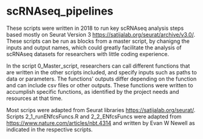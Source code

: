 # scRNAseq_pipelines
These scripts were written in 2018 to run key scRNAseq analysis steps based mostly on Seurat Version 3 https://satijalab.org/seurat/archive/v3.0/. These scripts can be run as blocks from a master script, by chanigng the inputs and output names, which could greatly facilitate the analysis of scRNAseq datasets for researchers with little coding experience. 

In the script 0_Master_script, researchers can call different functions that are written in the other scripts included, and specify inputs such as paths to data or parameters. 
The functions' outputs differ depending on the function and can include csv files or other outputs. 
These functions were written to accumplish specific functions, as identified by the project needs and resources at that time.

Most scrips were adapted from Seurat libraries https://satijalab.org/seurat/. 
Scripts 2_1_runENfcsFuncs.R and 2_2_ENfcsFuncs were adapted from https://www.nature.com/articles/nbt.4314 and written by Evan W Newell as indicated in the respective scripts.

